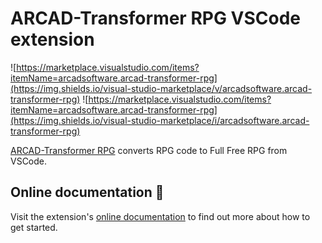 # ARCAD-Transformer RPG VSCode extension
![https://marketplace.visualstudio.com/items?itemName=arcadsoftware.arcad-transformer-rpg](https://img.shields.io/visual-studio-marketplace/v/arcadsoftware.arcad-transformer-rpg)
![https://marketplace.visualstudio.com/items?itemName=arcadsoftware.arcad-transformer-rpg](https://img.shields.io/visual-studio-marketplace/i/arcadsoftware.arcad-transformer-rpg)

[ARCAD-Transformer RPG](https://www.arcadsoftware.com/arcad/products/arcad-transformer-rpg-free-format-rpg-conversion/) converts RPG code to Full Free RPG from VSCode.

## Online documentation 📕
Visit the extension's [online documentation](https://arcad-software.github.io/transformer-rpg-vscode) to find out more about how to get started.